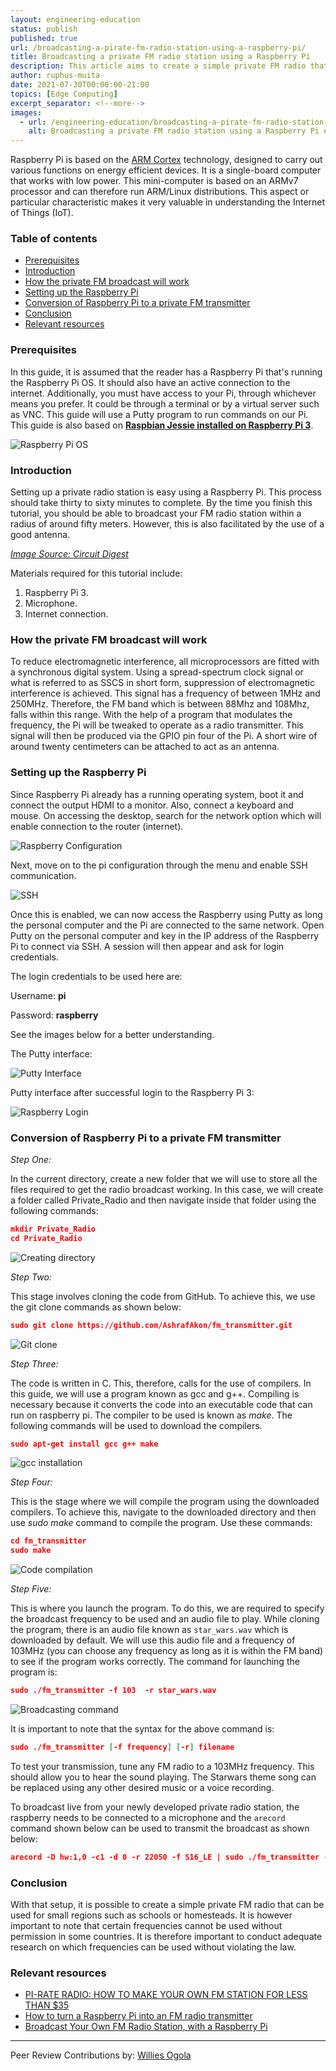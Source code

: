 ```yaml
---
layout: engineering-education
status: publish
published: true
url: /broadcasting-a-pirate-fm-radio-station-using-a-raspberry-pi/
title: Broadcasting a private FM radio station using a Raspberry Pi 
description: This article aims to create a simple private FM radio that can be used to broadcast an FM radio station for small regions such as schools or homesteads.
author: ruphus-muita
date: 2021-07-30T00:00:00-21:00
topics: [Edge Computing]
excerpt_separator: <!--more-->
images:
  - url: /engineering-education/broadcasting-a-pirate-fm-radio-station-using-a-raspberry-pi/hero.jpg
    alt: Broadcasting a private FM radio station using a Raspberry Pi example image
---
```


Raspberry Pi is based on the [ARM Cortex](https://en.wikipedia.org/wiki/ARM_Cortex-M) technology, designed to carry out various functions on energy efficient devices. It is a single-board computer that works with low power. This mini-computer is based on an ARMv7 processor and can therefore run ARM/Linux distributions. This aspect or particular characteristic makes it very valuable in understanding the  Internet of Things (IoT).

### Table of contents
- [Prerequisites](#prerequisites)
- [Introduction](#introduction)
- [How the private FM broadcast will work](#how-the-private-fm-broadcast-will-work)
- [Setting up the Raspberry Pi](#setting-up-the-raspberry-pi)
- [Conversion of Raspberry Pi to a private FM transmitter](#conversion-of-raspberry-pi-to-a-private-fm-transmitter)
- [Conclusion](#conclusion)
- [Relevant resources](#relevant-resources)

### Prerequisites
In this guide, it is assumed that the reader has a Raspberry Pi that's running the Raspberry Pi OS. It should also have an active connection to the internet. Additionally, you must have access to your Pi, through whichever means you prefer. It could be through a terminal or by a virtual server such as VNC. This guide will use a Putty program to run commands on our Pi. This guide is also based on [**Raspbian Jessie installed on Raspberry Pi 3**](https://howchoo.com/pi/how-to-install-raspbian-jessie-on-the-raspberry-pi). 

![Raspberry Pi OS](/engineering-education/broadcasting-a-pirate-fm-radio-station-using-a-raspberry-pi/os.jpg)

### Introduction

Setting up a private radio station is easy using a Raspberry Pi. This process should take thirty to sixty minutes to complete. By the time you finish this tutorial, you should be able to broadcast your FM radio station within a radius of around fifty meters. However, this is also facilitated by the use of a good antenna. 

*[Image Source: Circuit Digest](https://circuitdigest.com/sites/default/files/inlineimages/u/Raspberry-Pi-FM-Radio-Transmitter-hardware.jpg)*

Materials required for this tutorial include:

1.	Raspberry Pi 3.
2.	Microphone.
3.	Internet connection.

### How the private FM broadcast will work

To reduce electromagnetic interference, all microprocessors are fitted with a synchronous digital system. Using a spread-spectrum clock signal or what is referred to as SSCS in short form, suppression of electromagnetic interference is achieved. This signal has a frequency of between 1MHz and 250MHz. Therefore, the FM band which is between 88Mhz and 108Mhz, falls within this range. With the help of a program that modulates the frequency, the Pi will be tweaked to operate as a radio transmitter. This signal will then be produced via the GPIO pin four of the Pi. A short wire of around twenty centimeters can be attached to act as an antenna.

### Setting up the Raspberry Pi

Since Raspberry Pi already has a running operating system, boot it and connect the output HDMI to a monitor. Also, connect a keyboard and mouse. On accessing the desktop, search for the network option which will enable connection to the router (internet). 

![Raspberry Configuration](/engineering-education/broadcasting-a-pirate-fm-radio-station-using-a-raspberry-pi/configuration.jpg)

Next, move on to the pi configuration through the menu and enable SSH communication. 

![SSH](/engineering-education/broadcasting-a-pirate-fm-radio-station-using-a-raspberry-pi/SSH_enabled.jpg)

Once this is enabled, we can now access the Raspberry using Putty as long the personal computer and the Pi are connected to the same network. Open Putty on the personal computer and key in the IP address of the Raspberry Pi to connect via SSH. A session will then appear and ask for login credentials. 

The login credentials to be used here are:  

Username: **pi** 

Password: **raspberry**

See the images below for a better understanding.

The Putty interface:

![Putty Interface](/engineering-education/broadcasting-a-pirate-fm-radio-station-using-a-raspberry-pi/putty.jpg)

Putty interface after successful login to the Raspberry Pi 3:

![Raspberry Login](/engineering-education/broadcasting-a-pirate-fm-radio-station-using-a-raspberry-pi/puttylogin.jpg)


### Conversion of Raspberry Pi to a private FM transmitter

*Step One:*

In the current directory, create a new folder that we will use to store all the files required to get the radio broadcast working. In this case, we will create a folder called Private_Radio and then navigate inside that folder using the following commands:

```JSON
mkdir Private_Radio
cd Private_Radio
```
![Creating directory](/engineering-education/broadcasting-a-pirate-fm-radio-station-using-a-raspberry-pi/mkdir.jpg)

*Step Two:*

This stage involves cloning the code from GitHub. To achieve this, we use the git clone commands as shown below:

```JSON
sudo git clone https://github.com/AshrafAkon/fm_transmitter.git
```
![Git clone](/engineering-education/broadcasting-a-pirate-fm-radio-station-using-a-raspberry-pi/gitclone.jpg)

*Step Three:*

The code is written in C. This, therefore, calls for the use of compilers. In this guide, we will use a program known as gcc and g++. Compiling is necessary because it converts the code into an executable code that can run on raspberry pi. The compiler to be used is known as *make*. The following commands will be used to download the compilers.

```JSON
sudo apt-get install gcc g++ make
```
![gcc installation](/engineering-education/broadcasting-a-pirate-fm-radio-station-using-a-raspberry-pi/gcc_install.jpg)

*Step Four:*

This is the stage where we will compile the program using the downloaded compilers. To achieve this, navigate to the downloaded directory and then use *sudo make* command to compile the program. Use these commands:

```JSON
cd fm_transmitter
sudo make
```

![Code compilation](/engineering-education/broadcasting-a-pirate-fm-radio-station-using-a-raspberry-pi/sudomake.jpg)

*Step Five:*

This is where you launch the program. To do this, we are required to specify the broadcast frequency to be used and an audio file to play. While cloning the program, there is an audio file known as `star_wars.wav` which is downloaded by default. We will use this audio file and a frequency of 103MHz (you can choose any frequency as long as it is within the FM band) to see if the program works correctly. The command for launching the program is:

```JSON
sudo ./fm_transmitter -f 103  -r star_wars.wav
```
![Broadcasting command](/engineering-education/broadcasting-a-pirate-fm-radio-station-using-a-raspberry-pi/play_audio.jpg)

It is important to note that the syntax for the above command is: 

```JSON
sudo ./fm_transmitter [-f frequency] [-r] filename
```
To test your transmission, tune any FM radio to a 103MHz frequency. This should allow you to hear the sound playing. The Starwars theme song can be replaced using any other desired music or a voice recording. 

To broadcast live from your newly developed private radio station, the raspberry needs to be connected to a microphone and the `arecord` command shown below can be used to transmit the broadcast as shown below: 

```JSON
arecord -D hw:1,0 -c1 -d 0 -r 22050 -f S16_LE | sudo ./fm_transmitter -f 103 -
```

### Conclusion
With that setup, it is possible to create a simple private FM radio that can be used for small regions such as schools or homesteads. It is however important to note that certain frequencies cannot be used without permission in some countries. It is therefore important to conduct adequate research on which frequencies can be used without violating the law.

### Relevant resources
- [PI-RATE RADIO: HOW TO MAKE YOUR OWN FM STATION FOR LESS THAN $35](https://www.theverge.com/2019/11/26/20981630/raspberry-pi-pirate-radio-fm-station-35-dollars-diy)
- [How to turn a Raspberry Pi into an FM radio transmitter](https://www.networkworld.com/article/2999977/how-to-turn-a-raspberry-pi-into-an-fm-radio-transmitter.html)
- [Broadcast Your Own FM Radio Station, with a Raspberry Pi](https://www.makeuseof.com/tag/broadcast-fm-radio-station-raspberry-pi/)

---
Peer Review Contributions by: [Willies Ogola](/engineering-education/authors/willies-ogola/)

